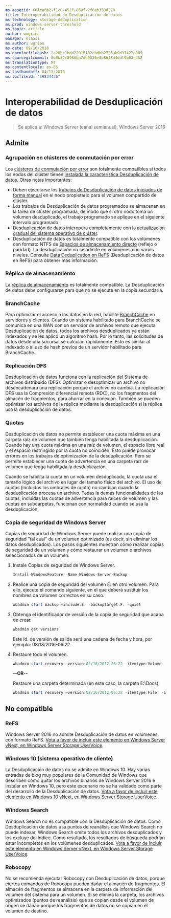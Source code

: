 ```yaml
---
ms.assetid: 60fca6b2-f1c0-451f-858f-2f6ab350d220
title: Interoperabilidad de Desduplicación de datos
ms.technology: storage-deduplication
ms.prod: windows-server-threshold
ms.topic: article
author: wmgries
manager: klaasl
ms.author: wgries
ms.date: 09/16/2016
ms.openlocfilehash: 2a28be1bdd22915182cbdbb2726ab9d37422e889
ms.sourcegitcommit: 0d0b32c8986ba7db9536e0b8648d4ddf9b03e452
ms.translationtype: MT
ms.contentlocale: es-ES
ms.lasthandoff: 04/17/2019
ms.locfileid: "59834436"
---
```

# <a name="data-deduplication-interoperability"></a>Interoperabilidad de Desduplicación de datos

> Se aplica a: Windows Server (canal semianual), Windows Server 2016

## <a id="supported"></a>Admite

### <a id="supported-clusters"></a>Agrupación en clústeres de conmutación por error

Los [clústeres de conmutación por error](../..//failover-clustering/failover-clustering-overview.md) son totalmente compatibles si todos los nodos del clúster tienen [instalada la característica Desduplicación de datos](install-enable.md#install-dedup). Otras notas importantes:

* Deben ejecutarse los [trabajos de Desduplicación de datos iniciados de forma manual](run.md#running-dedup-jobs-manually) en el nodo propietario para el volumen compartido de clúster.
* Los trabajos de Desduplicación de datos programados se almacenan en la tarea de clúster programada, de modo que si otro nodo toma un volumen desduplicado, el trabajo programado se aplique en el siguiente intervalo programado.
* Desduplicación de datos interopera completamente con la [actualización gradual del sistema operativo de clúster](../..//failover-clustering/cluster-operating-system-rolling-upgrade.md).
* Desduplicación de datos es totalmente compatible con los volúmenes con formato NTFS de [Espacios de almacenamiento directo](../storage-spaces/storage-spaces-direct-overview.md) (reflejo o paridad). La desduplicación no se admite en volúmenes con varios niveles. Consulte [Data Deduplication on ReFS](interop.md#unsupported-refs) (Desduplicación de datos en ReFS) para obtener más información.

### <a id="supported-storage-replica"></a>Réplica de almacenamiento
La [réplica de almacenamiento](../storage-replica/storage-replica-overview.md) es totalmente compatible. La Desduplicación de datos debe configurarse para que no se ejecute en la copia secundaria.

### <a id="supported-branchcache"></a>BranchCache
Para optimizar el acceso a los datos en la red, habilite [BranchCache](../../networking/branchcache/branchcache.md) en servidores y clientes. Cuando un sistema habilitado para BranchCache se comunica en una WAN con un servidor de archivos remoto que ejecuta Desduplicación de datos, todos los archivos desduplicados ya están indexados y se les aplicó un algoritmo hash. Por lo tanto, las solicitudes de datos desde una sucursal se calculan rápidamente. Esto es similar al indexado o al uso de hash previos de un servidor habilitado para BranchCache.

### <a id="supported-dfsr"></a>Replicación DFS
Desduplicación de datos funciona con la replicación del Sistema de archivos distribuido (DFS). Optimizar o desoptimizar un archivo no desencadenará una replicación porque el archivo no cambia. La replicación DFS usa la Compresión diferencial remota (RDC), no los fragmentos del almacén de fragmentos, para ahorrar en la conexión. También se pueden optimizar los archivos de la réplica mediante la desduplicación si la réplica usa la desduplicación de datos.

### <a id="supported-quotas"></a>Quotas
Desduplicación de datos no permite establecer una cuota máxima en una carpeta raíz de volumen que también tenga habilitada la desduplicación. Cuando hay una cuota máxima en una raíz de volumen, el espacio libre real y el espacio restringido por la cuota no coinciden. Esto puede provocar errores en los trabajos de optimización de la desduplicación. Pero se permite establecer una cuota de advertencia en una carpeta raíz de volumen que tenga habilitada la desduplicación. 

Cuando se habilita la cuota en un volumen desduplicado, la cuota usa el tamaño lógico del archivo en lugar del tamaño físico del archivo. El uso de cuotas (incluidos los umbrales de cuota) no cambian cuando la desduplicación procesa un archivo. Todas la demás funcionalidades de las cuotas, incluidas las cuotas de advertencia para raíces de volumen y las cuotas en subcarpetas, funcionan con normalidad cuando se usa la desduplicación.

### <a id="supported-windows-server-backup"></a>Copia de seguridad de Windows Server
Copias de seguridad de Windows Server puede realizar una copia de seguridad "tal cual" de un volumen optimizado (es decir, sin eliminar los datos desduplicados). Los pasos siguientes muestran cómo realizar copias de seguridad de un volumen y cómo restaurar un volumen o archivos seleccionados de un volumen.
1. Instale Copias de seguridad de Windows Server.  
    ```PowerShell
    Install-WindowsFeature -Name Windows-Server-Backup
    ```

2. Realice una copia de seguridad del volumen E: en otro volumen. Para ello, ejecute el comando siguiente, en el que deberá sustituir los nombres de volumen correctos en su caso.  
    ```PowerShell
    wbadmin start backup –include:E: -backuptarget:F: -quiet
    ```
3. Obtenga el identificador de versión de la copia de seguridad que acaba de crear.

    ```PowerShell
    wbadmin get versions
    ```

    Este Id. de versión de salida será una cadena de fecha y hora, por ejemplo: 08/18/2016-06:22.

4. Restaure todo el volumen.
    ```PowerShell
    wbadmin start recovery –version:02/16/2012-06:22 -itemtype:Volume  -items:E: -recoveryTarget:E:
    ```

    **--OR--**  

    Restaure una carpeta determinada (en este caso, la carpeta E:\Docs):
    ```PowerShell
    wbadmin start recovery –version:02/16/2012-06:22 -itemtype:File  -items:E:\Docs  -recursive
    ```

## <a id="unsupported"></a>No compatible
### <a id="unsupported-refs"></a>ReFS
Windows Server 2016 no admite Desduplicación de datos en volúmenes con formato ReFS. [Vota a favor de incluir este elemento en Windows Server vNext, en Windows Server Storage UserVoice](https://windowsserver.uservoice.com/forums/295056-storage/suggestions/7962813-support-deduplication-on-refs).

### <a id="unsupported-windows-client"></a>Windows 10 (sistema operativo de cliente)
La Desduplicación de datos no se admite en Windows 10. Hay varias entradas de blog muy populares de la Comunidad de Windows que describen cómo quitar los archivos binarios de Windows Server 2016 e instalar en Windows 10, pero este escenario no se ha validado como parte del desarrollo de la Desduplicación de datos. [Vota a favor de incluir este elemento en Windows 10 vNext, en Windows Server Storage UserVoice](https://windowsserver.uservoice.com/forums/295056-storage/suggestions/9011008-add-deduplication-support-to-client-os).

### <a id="unsupported-windows-search"></a>Windows Search
Windows Search no es compatible con la Desduplicación de datos. Como Desduplicación de datos usa puntos de reanálisis que Windows Search no puede indexar, Windows Search omite todos los archivos desduplicados y los excluye del índice. Como resultado, los resultados de búsqueda podrían estar incompletos en los volúmenes desduplicados. [Vota a favor de incluir este elemento en Windows Server vNext, en Windows Server Storage UserVoice](https://windowsserver.uservoice.com/forums/295056-storage/suggestions/17888647-make-windows-search-service-work-with-data-dedupli).

### <a id="unsupported-robocopy"></a>Robocopy
No se recomienda ejecutar Robocopy con Desduplicación de datos, porque ciertos comandos de Robocopy pueden dañar el almacén de fragmentos. El almacén de fragmentos se almacena en la carpeta de información del volumen del sistema para un volumen. Si se elimina la carpeta, los archivos optimizados (puntos de reanálisis) que se copian desde el volumen de origen se dañan porque los fragmentos de datos no se copian en el volumen de destino.